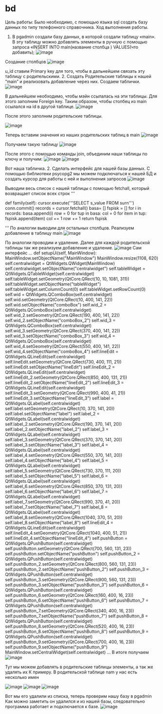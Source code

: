 # bd
Цель работы:
Было необходимо, с помощью языка sql создать базу данных по типу телефонного справочника.
Ход выполнения работы.
1.	В pgadmin создали базу данных, в которой создали таблицу «main». В эту таблицу можно добавлять элементы в ручную с помощью запроса «INSERT INTO main(название столбца ) VALUES(что добавить);
![image](https://user-images.githubusercontent.com/57058926/132247360-70d9ef62-e6ac-467e-ae90-d02314ad8748.png)

 
Создание столбцов
 ![image](https://user-images.githubusercontent.com/57058926/132247362-76f21455-238b-41e7-9e32-9e8801df2013.png)

u_id ставим Primary key для того, чтобы в дальнейшем связать эту таблицу с родительскими.
2.	Создать Родительские таблицы к нашей “main” и реализовать добавление через них.
Создаем таблички.
 ![image](https://user-images.githubusercontent.com/57058926/132247364-9682ee37-39a3-43d1-bc7d-388f520b3fe7.png)

В дальнейшем необходимо, чтобы мэйн ссылалась на эти таблицы. Для этого заполним Foreign key. Таким образом, чтобы столбец из main ссылался на id в другой таблице.
 ![image](https://user-images.githubusercontent.com/57058926/132247369-ae8f71aa-5311-489c-9890-2be16338881a.png)

После этого заполним родительские таблицы.
 
![image](https://user-images.githubusercontent.com/57058926/132247378-568b2c5e-8eb2-4ae6-83ef-714fb229e438.png)

Теперь вставим значения из наших родительских таблиц в main 
![image](https://user-images.githubusercontent.com/57058926/132247393-c03fecf9-c0b4-409e-bfe8-c46da342b528.png)

Получаем такую таблицу
 ![image](https://user-images.githubusercontent.com/57058926/132247395-74159987-f7dc-434c-b9c7-67bbaeea4d22.png)

После этого с помощью команды join, объединим наши таблицы по ключу и получим: 
  ![image](https://user-images.githubusercontent.com/57058926/132247400-f952c66c-32ca-4402-8d36-5bc6026856a0.png)
![image](https://user-images.githubusercontent.com/57058926/132247404-f350a332-465c-410c-a5a7-7e1c995e6a21.png)

 
Вот наша табличка. 
2. Сделать интерфейс для нашей базы данных.
С помощью библиотеки psycopg2 мы можем подключаться к нашей БД и создать курсор для работы с ней и выполнения запросов
 ![image](https://user-images.githubusercontent.com/57058926/132247406-5a459b64-8104-472e-9853-7c01cfe961c1.png)

Выводим весь список с нашей таблицы с помощью fetchall, который возвращает список всех строк 
'''

def family(self):
    cursor.execute('''SELECT s_value FROM surn''')
    conn.commit()
    records = cursor.fetchall()
    basa= []
    fspisk = []
    for i in records:
        basa.append(i)
    row = 0
    for tup in basa:
        col = 0
        for item in tup:
            fspisk.append(item)
            col += 1
        row += 1
    return fspisk

'''
По аналогии выводим для остальных столбцов.
Реализуем добавление в таблицу main
 ![image](https://user-images.githubusercontent.com/57058926/132247426-c98e5678-125d-4db2-a7cd-cf860ebef28c.png)

По аналогии проводим и удаление.
Далее для каждой родительской таблицы так же реализуем добавление и удаление.
 ![image](https://user-images.githubusercontent.com/57058926/132247429-669e9770-e2a5-4bef-bc63-9983513961d8.png)
Сам интерфейс
...
  def setupUi(self, MainWindow):
          MainWindow.setObjectName("MainWindow")
          MainWindow.resize(1108, 620)
          self.centralwidget = QtWidgets.QWidget(MainWindow)
          self.centralwidget.setObjectName("centralwidget")
          self.tableWidget = QtWidgets.QTableWidget(self.centralwidget)
          self.tableWidget.setGeometry(QtCore.QRect(10, 10, 1081, 311))
          self.tableWidget.setObjectName("tableWidget")
          self.tableWidget.setColumnCount(0)
          self.tableWidget.setRowCount(0)
          self.wid = QtWidgets.QComboBox(self.centralwidget)
          self.wid.setGeometry(QtCore.QRect(10, 400, 141, 22))
          self.wid.setObjectName("comboBox")
          self.wid_2 = QtWidgets.QComboBox(self.centralwidget)
          self.wid_2.setGeometry(QtCore.QRect(190, 400, 141, 22))
          self.wid_2.setObjectName("comboBox_2")
          self.wid_3 = QtWidgets.QComboBox(self.centralwidget)
          self.wid_3.setGeometry(QtCore.QRect(370, 400, 141, 22))
          self.wid_3.setObjectName("comboBox_3")
          self.wid_4 = QtWidgets.QComboBox(self.centralwidget)
          self.wid_4.setGeometry(QtCore.QRect(550, 400, 141, 22))
          self.wid_4.setObjectName("comboBox_4")
          self.lineEdit = QtWidgets.QLineEdit(self.centralwidget)
          self.lineEdit.setGeometry(QtCore.QRect(730, 400, 111, 21))
          self.lineEdit.setObjectName("lineEdit")
          self.lineEdit_2 = QtWidgets.QLineEdit(self.centralwidget)
          self.lineEdit_2.setGeometry(QtCore.QRect(850, 400, 131, 21))
          self.lineEdit_2.setObjectName("lineEdit_2")
          self.lineEdit_3 = QtWidgets.QLineEdit(self.centralwidget)
          self.lineEdit_3.setGeometry(QtCore.QRect(990, 400, 41, 21))
          self.lineEdit_3.setObjectName("lineEdit_3")
          self.label = QtWidgets.QLabel(self.centralwidget)
          self.label.setGeometry(QtCore.QRect(10, 370, 141, 20))
          self.label.setObjectName("label")
          self.label_2 = QtWidgets.QLabel(self.centralwidget)
          self.label_2.setGeometry(QtCore.QRect(190, 370, 141, 20))
          self.label_2.setObjectName("label_2")
          self.label_3 = QtWidgets.QLabel(self.centralwidget)
          self.label_3.setGeometry(QtCore.QRect(370, 370, 141, 20))
          self.label_3.setObjectName("label_3")
          self.label_4 = QtWidgets.QLabel(self.centralwidget)
          self.label_4.setGeometry(QtCore.QRect(550, 370, 141, 20))
          self.label_4.setObjectName("label_4")
          self.label_5 = QtWidgets.QLabel(self.centralwidget)
          self.label_5.setGeometry(QtCore.QRect(730, 370, 111, 20))
          self.label_5.setObjectName("label_5")
          self.label_6 = QtWidgets.QLabel(self.centralwidget)
          self.label_6.setGeometry(QtCore.QRect(850, 370, 131, 20))
          self.label_6.setObjectName("label_6")
          self.label_7 = QtWidgets.QLabel(self.centralwidget)
          self.label_7.setGeometry(QtCore.QRect(990, 370, 41, 20))
          self.label_7.setObjectName("label_7")
          self.label_8 = QtWidgets.QLabel(self.centralwidget)
          self.label_8.setGeometry(QtCore.QRect(1040, 370, 51, 20))
          self.label_8.setObjectName("label_8")
          self.lineEdit_4 = QtWidgets.QLineEdit(self.centralwidget)
          self.lineEdit_4.setGeometry(QtCore.QRect(1040, 400, 51, 21))
          self.lineEdit_4.setObjectName("lineEdit_4")
          self.pushButton = QtWidgets.QPushButton(self.centralwidget)
          self.pushButton.setGeometry(QtCore.QRect(700, 560, 131, 23))
          self.pushButton.setObjectName("pushButton")
          self.pushButton_2 = QtWidgets.QPushButton(self.centralwidget)
          self.pushButton_2.setGeometry(QtCore.QRect(800, 560, 131, 23))
          self.pushButton_2.setObjectName("pushButton_2")
          self.pushButton_3 = QtWidgets.QPushButton(self.centralwidget)
          self.pushButton_3.setGeometry(QtCore.QRect(900, 560, 131, 23))
          self.pushButton_3.setObjectName("pushButton_3")
          self.pushButton_6 = QtWidgets.QPushButton(self.centralwidget)
          self.pushButton_6.setGeometry(QtCore.QRect(160, 400, 16, 23))
          self.pushButton_6.setObjectName("pushButton_6")
          self.pushButton_7 = QtWidgets.QPushButton(self.centralwidget)
          self.pushButton_7.setGeometry(QtCore.QRect(340, 400, 16, 23))
          self.pushButton_7.setObjectName("pushButton_7")
          self.pushButton_8 = QtWidgets.QPushButton(self.centralwidget)
          self.pushButton_8.setGeometry(QtCore.QRect(520, 400, 16, 23))
          self.pushButton_8.setObjectName("pushButton_8")
          self.pushButton_9 = QtWidgets.QPushButton(self.centralwidget)
          self.pushButton_9.setGeometry(QtCore.QRect(700, 400, 16, 23))
          self.pushButton_9.setObjectName("pushButton_9")
          MainWindow.setCentralWidget(self.centralwidget)
      ...
В итоге получаем 
 ![image](https://user-images.githubusercontent.com/57058926/132247440-f1f631d9-878a-4dbd-af42-830d0bd21817.png)

Тут мы можем добавлять в родительские таблицы элементы, а так же удалять их
К примеру.
В родительской таблице nam у нас есть несколько имен
 
 ![image](https://user-images.githubusercontent.com/57058926/132247449-eb5fab71-e707-4312-b825-b7204341abd3.png)
![image](https://user-images.githubusercontent.com/57058926/132247452-e9905a16-4588-43d9-9f60-b849e7a8d624.png)
![image](https://user-images.githubusercontent.com/57058926/132247457-dbfeda87-f5b1-42ed-b26e-4c5fb8f50a30.png)

 
Вот мы его удалили из списка, теперь проверим нашу базу в pgadmin
Как можно заметить он удалился и из нашей базы, следовательно программа работает и подключается к базе.
![image](https://user-images.githubusercontent.com/57058926/132247459-3ccab479-89ee-4d6f-b536-4a11491218e2.png)
 


